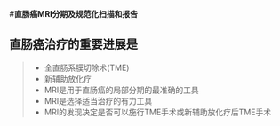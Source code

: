 #**直肠癌MRI分期及规范化扫描和报告**
## 直肠癌治疗的重要进展是
   > *  全直肠系膜切除术(TME)
   > *  新辅助放化疗
   > * MRI是用于直肠癌的局部分期的最准确的工具
   > * MRI是选择适当治疗的有力工具
   > * MRI的发现决定是否可以施行TME手术或新辅助放化疗后TME手术